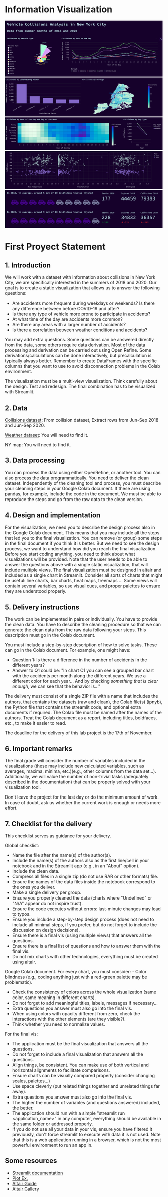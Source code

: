 # Information Visualization

![Dashboard 1](Images/dash1.png)
![Dashboard 2](Images/dash2.png)
![Dashboard 3](Images/dash3.png)
![Dashboard 4](Images/dash4.png)
![Dashboard 5](Images/dash5.png)

# First Proyect Statement
## 1. Introduction

We will work with a dataset with information about collisions in New York City, we are specifically interested in the summers of 2018 and 2020. Our goal is to create a static visualization that allows us to answer the following questions:

- Are accidents more frequent during weekdays or weekends? Is there any difference between before COVID-19 and after?
- Is there any type of vehicle more prone to participate in accidents?
- At what time of the day are accidents more common?
- Are there any areas with a larger number of accidents?
- Is there a correlation between weather conditions and accidents?

You may add extra questions. Some questions can be answered directly from the data, some others require data derivation. Most of the data processing and derivation can be carried out using Open Refine. Some derivations/calculations can be done interactively, but precalculation is typically always better. Remember to create DataFrames with the specific columns that you want to use to avoid disconnection problems in the Colab environment.

The visualization must be a multi-view visualization. Think carefully about the design. Test and redesign. The final combination has to be visualized with Streamlit.

## 2. Data

[Collisions dataset](https://data.cityofnewyork.us/Public-Safety/Motor-Vehicle-Collisions-Crashes/h9gi-nx95): From collision dataset, Extract rows from Jun-Sep 2018 and Jun-Sep 2020.

[Weather dataset](https://www.ncdc.noaa.gov/cdo-web/search): You will need to find it.

NY map: You will need to find it.

## 3. Data processing

You can process the data using either OpenRefine, or another tool. You can also process the data programmatically. You need to deliver the clean dataset. Independently of the cleaning tool and process, you must describe your cleaning steps in your Google Colab document. If these are using pandas, for example, include the code in the document. We must be able to reproduce the steps and go from the raw data to the clean version.

## 4. Design and implementation

For the visualization, we need you to describe the design process also in the Google Colab document. This means that you may include all the steps that led you to the final visualization. You can remove (or group) some steps in the final document if you think it is better. But we need to see the design process, we want to understand how did you reach the final visualization. Before you start coding anything, you need to think about what visualizations will be provided. Note that the user needs to be able to answer the questions above with a single static visualization, that will include multiple views. The final visualization must be designed in altair and included as a single chart in Streamlit. Consider all sorts of charts that might be useful: line charts, bar charts, heat maps, treemaps ... Some views will contain several variables, so use visual cues, and proper palettes to ensure they are understood properly.

## 5. Delivery instructions

The work can be implemented in pairs or individually. You have to provide the clean data. You have to describe the cleaning procedure so that we can generate the clean data from the raw data following your steps. This description must go in the Colab document.

You must include a step-by-step description of how to solve tasks. These can go in the Colab document. For example, one might have:

- Question 1: Is there a difference in the number of accidents in the different years?
- Answer to Q1 could be: "In chart C1 you can see a grouped bar chart with the accidents per month along the different years. We use a different color for each year... And by checking *something that is clear enough*, we can see that the behavior is..."

The delivery must consist of a single ZIP file with a name that includes the authors, that contains the datasets (raw and clean), the Colab file(s) (ipnyb), the Python file that contains the streamlit code, and optional extra documents if required. The Colab file must be named after the names of the authors. Treat the Colab document as a report, including titles, boldfaces, etc., to make it easier to read.

The deadline for the delivery of this lab project is the 17th of November.

## 6. Important remarks

The final grade will consider the number of variables included in the visualizations (these may include new calculated variables, such as averages, maxima, minima, etc.)(e.g., other columns from the data set...). Additionally, we will value the number of non-trivial tasks (adequately described in the documentation) that can be properly solved with your visualization tool.

Don't leave the project for the last day or do the minimum amount of work. In case of doubt, ask us whether the current work is enough or needs more effort.

## 7. Checklist for the delivery

This checklist serves as guidance for your delivery.

Global checklist:

- Name the file after the name(s) of the author(s).
- Include the name(s) of the authors also as the first line/cell in your notebook and in the Streamlit app (e.g., in an "About" option).
- Include the clean data.
- Compress all files in a single zip (do not use RAR or other formats) file.
- Ensure the names of the data files inside the notebook correspond to the ones you deliver.
- Make a single delivery per group.
- Ensure you properly cleaned the data (charts where "Undefined" or "N/A" appear do not inspire trust).
- Ensure the code executes without errors: last-minute changes may lead to typos.
- Ensure you include a step-by-step design process (does not need to include all minimal steps, if you prefer, but do not forget to include the discussion on design decisions).
- Ensure there is a final vis (using multiple views) that answers all the questions.
- Ensure there is a final list of questions and how to answer them with the final vis.
- Do not mix charts with other technologies, everything must be created using altair.

Google Colab document. For every chart, you must consider: - Color blindness (e.g., coding anything just with a red-green palette may be problematic).

- Check the consistency of colors across the whole visualization (same color, same meaning in different charts).
- Do not forget to add meaningful titles, labels, messages if necessary...
- Extra questions you answer must also go into the final vis.
- When using colors with opacity different from zero, check the interactions with the other elements (are they visible?).
- Think whether you need to normalize values.

For the final vis:

- The application must be the final visualization that answers all the questions.
- Do not forget to include a final visualization that answers all the questions.
- Align things, be consistent. You can make use of both vertical and horizontal alignments to facilitate comparisons.
- Ensure charts can be visually compared properly (consider changing scales, palettes...)
- Use space cleverly (put related things together and unrelated things far away).
- Extra questions you answer must also go into the final vis.
- The higher the number of variables (and questions answered) included, the better.
- The application should run with a simple "streamlit run <application_name>" in any computer, everything should be available in the same folder or addressed properly.
- If you do not use all your data in your vis, ensure you have filtered it previously, don't force streamlit to execute with data it is not used. Note that this is a web application running in a browser, which is not the most powerful environment to run an app in.


## Some resources

- [Streamlit documentation](https://docs.streamlit.io/)
- [Plot Ex.](https://jupyter-flex.danielfrg.com/examples/altair.html#)
- [Altair Guide](https://altair-viz.github.io/user_guide/data.html)
- [Altair Gallery](https://altair-viz.github.io/gallery/index.html#example-gallery)


